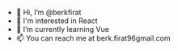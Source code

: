 - 👋 Hi, I’m @berkfirat
- 👀 I'm interested in React
- 🌱 I’m currently learning Vue
- 📫 You can reach me at berk.firat96gmail.com

<!---
berkfirat/berkfirat is a ✨ special ✨ repository because its `README.md` (this file) appears on your GitHub profile.
You can click the Preview link to take a look at your changes.
--->
